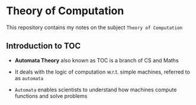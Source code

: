 # Theory of Computation

This repository contains my notes on the subject `Theory of Computation`

## Introduction to TOC

- **Automata Theory** also known as TOC is a branch of CS and Maths

- It deals with the logic of computation w.r.t. simple machines, referred to as
`automata`

- `Automata` enables scientists to understand how machines compute functions and
solve problems
